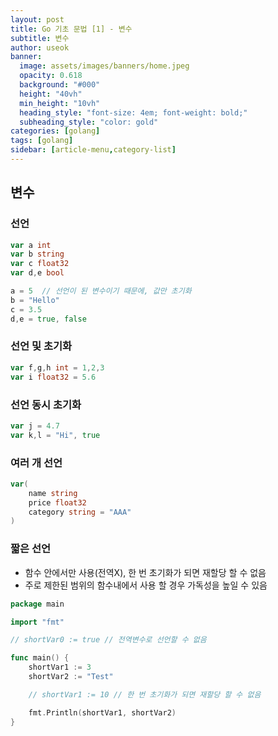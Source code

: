 ```yaml
---
layout: post
title: Go 기초 문법 [1] - 변수
subtitle: 변수
author: useok
banner:
  image: assets/images/banners/home.jpeg
  opacity: 0.618
  background: "#000"
  height: "40vh"
  min_height: "10vh"
  heading_style: "font-size: 4em; font-weight: bold;"
  subheading_style: "color: gold"
categories: [golang]
tags: [golang]
sidebar: [article-menu,category-list] 
---
```

## 변수

### 선언

```go
var a int
var b string
var c float32
var d,e bool

a = 5  // 선언이 된 변수이기 때문에, 값만 초기화
b = "Hello"
c = 3.5
d,e = true, false
```

### 선언 및 초기화

```go
var f,g,h int = 1,2,3
var i float32 = 5.6
```

### 선언 동시 초기화

```go
var j = 4.7
var k,l = "Hi", true
```

### 여러 개 선언

```go
var(
	name string
	price float32
	category string = "AAA"
)
```

### 짧은 선언

- 함수 안에서만 사용(전역X), 한 번 초기화가 되면 재할당 할 수 없음
- 주로 제한된 범위의 함수내에서 사용 할 경우 가독성을 높일 수 있음

```go
package main

import "fmt"

// shortVar0 := true // 전역변수로 선언할 수 없음

func main() {
	shortVar1 := 3
	shortVar2 := "Test"

	// shortVar1 := 10 // 한 번 초기화가 되면 재할당 할 수 없음

	fmt.Println(shortVar1, shortVar2)
}
```